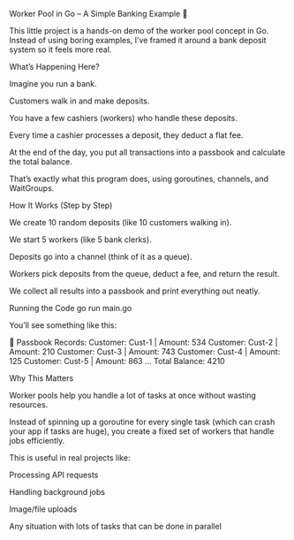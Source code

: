 Worker Pool in Go – A Simple Banking Example 🏦

This little project is a hands-on demo of the worker pool concept in Go.
Instead of using boring examples, I’ve framed it around a bank deposit system so it feels more real.

What’s Happening Here?

Imagine you run a bank.

Customers walk in and make deposits.

You have a few cashiers (workers) who handle these deposits.

Every time a cashier processes a deposit, they deduct a flat fee.

At the end of the day, you put all transactions into a passbook and calculate the total balance.

That’s exactly what this program does, using goroutines, channels, and WaitGroups.

How It Works (Step by Step)

We create 10 random deposits (like 10 customers walking in).

We start 5 workers (like 5 bank clerks).

Deposits go into a channel (think of it as a queue).

Workers pick deposits from the queue, deduct a fee, and return the result.

We collect all results into a passbook and print everything out neatly.

Running the Code
go run main.go


You’ll see something like this:

📒 Passbook Records:
Customer: Cust-1 | Amount: 534
Customer: Cust-2 | Amount: 210
Customer: Cust-3 | Amount: 743
Customer: Cust-4 | Amount: 125
Customer: Cust-5 | Amount: 863
...
Total Balance: 4210

Why This Matters

Worker pools help you handle a lot of tasks at once without wasting resources.

Instead of spinning up a goroutine for every single task (which can crash your app if tasks are huge), you create a fixed set of workers that handle jobs efficiently.

This is useful in real projects like:

Processing API requests

Handling background jobs

Image/file uploads

Any situation with lots of tasks that can be done in parallel
